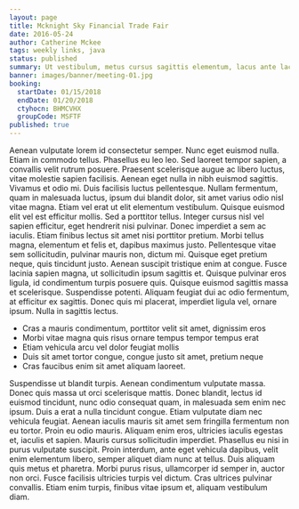 ```yaml
---
layout: page
title: Mcknight Sky Financial Trade Fair
date: 2016-05-24
author: Catherine Mckee
tags: weekly links, java
status: published
summary: Ut vestibulum, metus cursus sagittis elementum, lacus ante lacinia.
banner: images/banner/meeting-01.jpg
booking:
  startDate: 01/15/2018
  endDate: 01/20/2018
  ctyhocn: BHMCVHX
  groupCode: MSFTF
published: true
---
```

Aenean vulputate lorem id consectetur semper. Nunc eget euismod nulla. Etiam in commodo tellus. Phasellus eu leo leo. Sed laoreet tempor sapien, a convallis velit rutrum posuere. Praesent scelerisque augue ac libero luctus, vitae molestie sapien facilisis. Aenean eget nulla in nibh euismod sagittis. Vivamus et odio mi. Duis facilisis luctus pellentesque. Nullam fermentum, quam in malesuada luctus, ipsum dui blandit dolor, sit amet varius odio nisl vitae magna. Etiam vel erat ut elit elementum vestibulum. Quisque euismod elit vel est efficitur mollis. Sed a porttitor tellus. Integer cursus nisl vel sapien efficitur, eget hendrerit nisi pulvinar. Donec imperdiet a sem ac iaculis.
Etiam finibus lectus sit amet nisi porttitor pretium. Morbi tellus magna, elementum et felis et, dapibus maximus justo. Pellentesque vitae sem sollicitudin, pulvinar mauris non, dictum mi. Quisque eget pretium neque, quis tincidunt justo. Aenean suscipit tristique enim at congue. Fusce lacinia sapien magna, ut sollicitudin ipsum sagittis et. Quisque pulvinar eros ligula, id condimentum turpis posuere quis. Quisque euismod sagittis massa et scelerisque. Suspendisse potenti. Aliquam feugiat dui ac odio fermentum, at efficitur ex sagittis. Donec quis mi placerat, imperdiet ligula vel, ornare ipsum. Nulla in sagittis lectus.

* Cras a mauris condimentum, porttitor velit sit amet, dignissim eros
* Morbi vitae magna quis risus ornare tempus tempor tempus erat
* Etiam vehicula arcu vel dolor feugiat mollis
* Duis sit amet tortor congue, congue justo sit amet, pretium neque
* Cras faucibus enim sit amet aliquam laoreet.

Suspendisse ut blandit turpis. Aenean condimentum vulputate massa. Donec quis massa ut orci scelerisque mattis. Donec blandit, lectus id euismod tincidunt, nunc odio consequat quam, in malesuada sem enim nec ipsum. Duis a erat a nulla tincidunt congue. Etiam vulputate diam nec vehicula feugiat. Aenean iaculis mauris sit amet sem fringilla fermentum non eu tortor. Proin eu odio mauris.
Aliquam enim eros, ultricies iaculis egestas et, iaculis et sapien. Mauris cursus sollicitudin imperdiet. Phasellus eu nisi in purus vulputate suscipit. Proin interdum, ante eget vehicula dapibus, velit enim elementum libero, semper aliquet diam nunc at tellus. Duis aliquam quis metus et pharetra. Morbi purus risus, ullamcorper id semper in, auctor non orci. Fusce facilisis ultricies turpis vel dictum. Cras ultrices pulvinar convallis. Etiam enim turpis, finibus vitae ipsum et, aliquam vestibulum diam.
